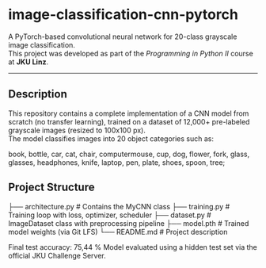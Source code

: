# image-classification-cnn-pytorch

A PyTorch-based convolutional neural network for 20-class grayscale image classification.  
This project was developed as part of the *Programming in Python II* course at **JKU Linz**.

---

## Description

This repository contains a complete implementation of a CNN model from scratch (no transfer learning), trained on a dataset of 12,000+ pre-labeled grayscale images (resized to 100x100 px).  
The model classifies images into 20 object categories such as:

book, bottle, car, cat, chair, computermouse, cup, dog, flower, fork, glass, glasses, headphones, knife, laptop, pen, plate, shoes, spoon, tree;

## Project Structure

├── architecture.py # Contains the MyCNN class ├── training.py # Training loop with loss, optimizer, scheduler ├── dataset.py # ImageDataset class with preprocessing pipeline ├── model.pth # Trained model weights (via Git LFS) └── README.md # Project description

Final test accuracy: 75,44 %
Model evaluated using a hidden test set via the official JKU Challenge Server.
